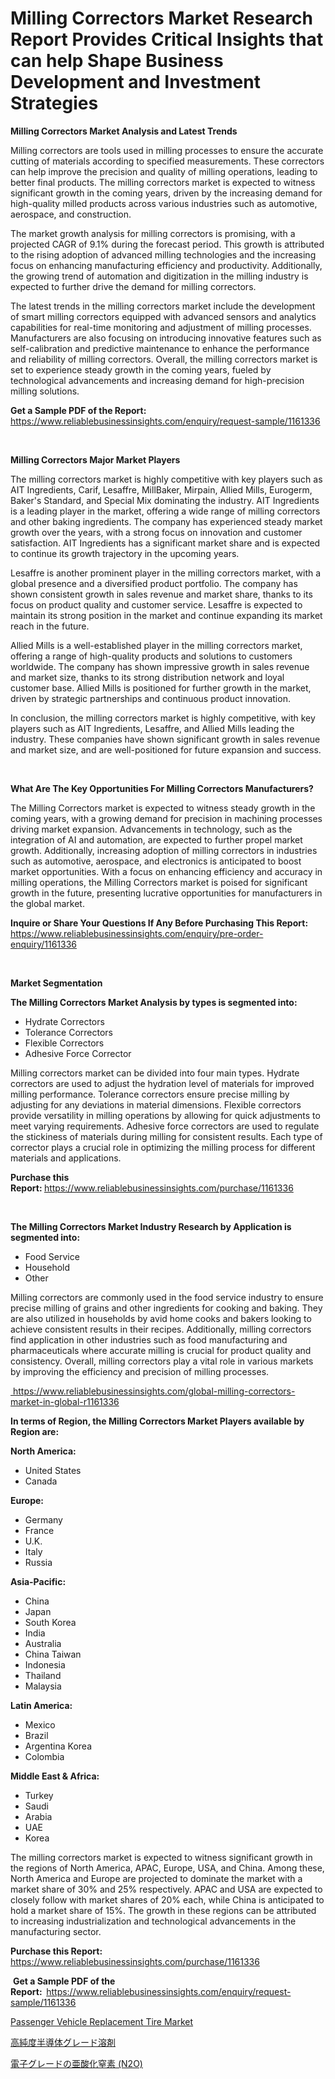 <p><h1>Milling Correctors Market Research Report Provides Critical Insights that can help Shape Business Development and Investment Strategies</h1></p><p><strong>Milling Correctors Market Analysis and Latest Trends</strong></p>
<p><p>Milling correctors are tools used in milling processes to ensure the accurate cutting of materials according to specified measurements. These correctors can help improve the precision and quality of milling operations, leading to better final products. The milling correctors market is expected to witness significant growth in the coming years, driven by the increasing demand for high-quality milled products across various industries such as automotive, aerospace, and construction.</p><p>The market growth analysis for milling correctors is promising, with a projected CAGR of 9.1% during the forecast period. This growth is attributed to the rising adoption of advanced milling technologies and the increasing focus on enhancing manufacturing efficiency and productivity. Additionally, the growing trend of automation and digitization in the milling industry is expected to further drive the demand for milling correctors.</p><p>The latest trends in the milling correctors market include the development of smart milling correctors equipped with advanced sensors and analytics capabilities for real-time monitoring and adjustment of milling processes. Manufacturers are also focusing on introducing innovative features such as self-calibration and predictive maintenance to enhance the performance and reliability of milling correctors. Overall, the milling correctors market is set to experience steady growth in the coming years, fueled by technological advancements and increasing demand for high-precision milling solutions.</p></p>
<p><strong>Get a Sample PDF of the Report:&nbsp;</strong> <a href="https://www.reliablebusinessinsights.com/enquiry/request-sample/1161336">https://www.reliablebusinessinsights.com/enquiry/request-sample/1161336</a></p>
<p>&nbsp;</p>
<p><strong>Milling Correctors Major Market Players</strong></p>
<p><p>The milling correctors market is highly competitive with key players such as AIT Ingredients, Carif, Lesaffre, MillBaker, Mirpain, Allied Mills, Eurogerm, Baker's Standard, and Special Mix dominating the industry. AIT Ingredients is a leading player in the market, offering a wide range of milling correctors and other baking ingredients. The company has experienced steady market growth over the years, with a strong focus on innovation and customer satisfaction. AIT Ingredients has a significant market share and is expected to continue its growth trajectory in the upcoming years.</p><p>Lesaffre is another prominent player in the milling correctors market, with a global presence and a diversified product portfolio. The company has shown consistent growth in sales revenue and market share, thanks to its focus on product quality and customer service. Lesaffre is expected to maintain its strong position in the market and continue expanding its market reach in the future.</p><p>Allied Mills is a well-established player in the milling correctors market, offering a range of high-quality products and solutions to customers worldwide. The company has shown impressive growth in sales revenue and market size, thanks to its strong distribution network and loyal customer base. Allied Mills is positioned for further growth in the market, driven by strategic partnerships and continuous product innovation.</p><p>In conclusion, the milling correctors market is highly competitive, with key players such as AIT Ingredients, Lesaffre, and Allied Mills leading the industry. These companies have shown significant growth in sales revenue and market size, and are well-positioned for future expansion and success.</p></p>
<p>&nbsp;</p>
<p><strong>What Are The Key Opportunities For Milling Correctors Manufacturers?</strong></p>
<p><p>The Milling Correctors market is expected to witness steady growth in the coming years, with a growing demand for precision in machining processes driving market expansion. Advancements in technology, such as the integration of AI and automation, are expected to further propel market growth. Additionally, increasing adoption of milling correctors in industries such as automotive, aerospace, and electronics is anticipated to boost market opportunities. With a focus on enhancing efficiency and accuracy in milling operations, the Milling Correctors market is poised for significant growth in the future, presenting lucrative opportunities for manufacturers in the global market.</p></p>
<p><strong>Inquire or Share Your Questions If Any Before Purchasing This Report:</strong> <a href="https://www.reliablebusinessinsights.com/enquiry/pre-order-enquiry/1161336">https://www.reliablebusinessinsights.com/enquiry/pre-order-enquiry/1161336</a></p>
<p>&nbsp;</p>
<p><strong>Market Segmentation</strong></p>
<p><strong>The Milling Correctors Market Analysis by types is segmented into:</strong></p>
<p><ul><li>Hydrate Correctors</li><li>Tolerance Correctors</li><li>Flexible Correctors</li><li>Adhesive Force Corrector</li></ul></p>
<p><p>Milling correctors market can be divided into four main types. Hydrate correctors are used to adjust the hydration level of materials for improved milling performance. Tolerance correctors ensure precise milling by adjusting for any deviations in material dimensions. Flexible correctors provide versatility in milling operations by allowing for quick adjustments to meet varying requirements. Adhesive force correctors are used to regulate the stickiness of materials during milling for consistent results. Each type of corrector plays a crucial role in optimizing the milling process for different materials and applications.</p></p>
<p><strong>Purchase this Report:&nbsp;</strong><a href="https://www.reliablebusinessinsights.com/purchase/1161336">https://www.reliablebusinessinsights.com/purchase/1161336</a></p>
<p>&nbsp;</p>
<p><strong>The Milling Correctors Market Industry Research by Application is segmented into:</strong></p>
<p><ul><li>Food Service</li><li>Household</li><li>Other</li></ul></p>
<p><p>Milling correctors are commonly used in the food service industry to ensure precise milling of grains and other ingredients for cooking and baking. They are also utilized in households by avid home cooks and bakers looking to achieve consistent results in their recipes. Additionally, milling correctors find application in other industries such as food manufacturing and pharmaceuticals where accurate milling is crucial for product quality and consistency. Overall, milling correctors play a vital role in various markets by improving the efficiency and precision of milling processes.</p></p>
<p><a href="https://www.reliablebusinessinsights.com/global-milling-correctors-market-in-global-r1161336">&nbsp;https://www.reliablebusinessinsights.com/global-milling-correctors-market-in-global-r1161336</a></p>
<p><strong>In terms of Region, the Milling Correctors Market Players available by Region are:</strong></p>
<p>
    <p> <strong> North America: </strong>
        <ul>
            <li>United States</li>
            <li>Canada</li>
        </ul>
        </p> 
    <p> <strong> Europe: </strong>
        <ul>
            <li>Germany</li>
            <li>France</li>
            <li>U.K.</li>
            <li>Italy</li>
            <li>Russia</li>
        </ul>
        </p> 
    <p> <strong> Asia-Pacific: </strong>
        <ul>
            <li>China</li>
            <li>Japan</li>
            <li>South Korea</li>
            <li>India</li>
            <li>Australia</li>
            <li>China Taiwan</li>
            <li>Indonesia</li>
            <li>Thailand</li>
            <li>Malaysia</li>
        </ul>
        </p> 
    <p> <strong> Latin America: </strong>
        <ul>
            <li>Mexico</li>
            <li>Brazil</li>
            <li>Argentina Korea</li>
            <li>Colombia</li>
        </ul>
        </p> 
    <p> <strong> Middle East & Africa: </strong>
        <ul>
            <li>Turkey</li>
            <li>Saudi</li>
            <li>Arabia</li>
            <li>UAE</li>
            <li>Korea</li>
        </ul>
    </p>
    </p>
<p><p>The milling correctors market is expected to witness significant growth in the regions of North America, APAC, Europe, USA, and China. Among these, North America and Europe are projected to dominate the market with a market share of 30% and 25% respectively. APAC and USA are expected to closely follow with market shares of 20% each, while China is anticipated to hold a market share of 15%. The growth in these regions can be attributed to increasing industrialization and technological advancements in the manufacturing sector.</p></p>
<p><strong>Purchase this Report: </strong><a href="https://www.reliablebusinessinsights.com/purchase/1161336">https://www.reliablebusinessinsights.com/purchase/1161336</a></p>
<p>&nbsp;<strong>Get a Sample PDF of the Report:&nbsp;&nbsp;</strong><a href="https://www.reliablebusinessinsights.com/enquiry/request-sample/1161336">https://www.reliablebusinessinsights.com/enquiry/request-sample/1161336</a></p>
<p><strong></strong></p>
<p><p><a href="https://github.com/NaomieConner2023/Market-Research-Report-List-1/blob/main/passenger-vehicle-replacement-tire-market.md">Passenger Vehicle Replacement Tire Market</a></p><p><a href="https://github.com/joaejkdzgyljvo6/Market-Research-Report-List-2/blob/main/905452688919.md">高純度半導体グレード溶剤</a></p><p><a href="https://github.com/JaydaWisoky2014/Market-Research-Report-List-1/blob/main/467721495895.md">電子グレードの亜酸化窒素 (N2O)</a></p></p>